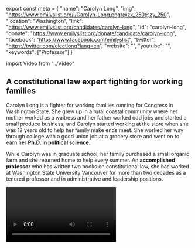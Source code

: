 export const meta = {
  "name": "Carolyn Long",
  "img": "https://www.emilyslist.org/i/Carolyn-Long.png/@zx_250@zy_250",
  "location": "Washington",
  "link": "https://www.emilyslist.org/candidates/carolyn-long",
  "id": "carolyn-long",
  "donate": "https://www.emilyslist.org/donate/candidate/carolyn-long",
  "facebook": "https://www.facebook.com/emilyslist",
  "twitter": "https://twitter.com/electlong?lang=en",
  "website": "",
  "youtube": "",
  "keywords": ["Professor"]
}

import Video from "../Video"

## A constitutional law expert fighting for working families

Carolyn Long is a fighter for working families running for Congress in Washington State. She grew up in a rural coastal community where her mother worked as a waitress and her father worked odd jobs and started a small produce business, and Carolyn started working at the store when she was 12 years old to help her family make ends meet. She worked her way through college with a good union job at a grocery store and went on to earn her **Ph.D. in political science**.

While Carolyn was in graduate school, her family purchased a small organic farm and she returned home to help every summer. An **accomplished professor** who has written two books on constitutional law, she has worked at Washington State University Vancouver for more than two decades as a tenured professor and in administrative and leadership positions.

<Video id="cmw3oL_T9DA" />

She lives in Vancouver with her husband and their daughter, and after years of teaching students about American institutions, public law, American public policy, and public civility she is running for office for the first time to stand up for Washington State working families and to defend our American values as they come under attack like never before.


## A strong leader dedicated to expanding economic opportunity

Carolyn is running to expand economic opportunity for Washington State working families. She has personal experience helping her family grow their small business and is dedicated to helping entrepreneurs innovate and create good-paying jobs that help all Washington State communities thrive. As a proud former journeyman with the United Food and Commercial Workers Local 555 union, she also knows firsthand how critical unions are to growing our middle class. “Unions make America strong,” Carolyn has said. She is a powerful advocate for infrastructure investment and growing apprenticeships and other training programs that give Washington Staters the skills they need to succeed in a changing economy. Carolyn is a pro-choice champion committed to expanding access to quality health care for all, and when elected she will fight back against Republicans’ attempts to undo the progress we’ve worked so hard to make.

## An opportunity to flip a seat and take back the House

Carolyn is challenging Republican Jaime Herrera Beutler, who has been working to advance the GOP’s agenda that hurts the working families she was elected to serve. Herrera Beutler has voted to repeal the Affordable Care Act and to defund Planned Parenthood, and has avoided facing the Washington State families she represents in person at town hall meetings. Carolyn has what it takes to hold her accountable and win in November. Let’s show this champion for working families our full support and help her flip this seat — and let’s take back the House.
